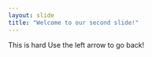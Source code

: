 ```yaml
---
layout: slide
title: "Welcome to our second slide!"
---
```

This is hard
Use the left arrow to go back!
